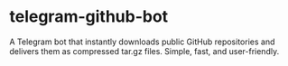 # telegram-github-bot
A Telegram bot that instantly downloads public GitHub repositories and delivers them as compressed tar.gz files. Simple, fast, and user-friendly.
